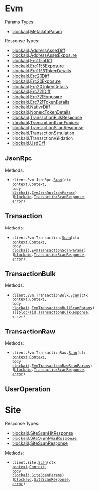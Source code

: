# Evm

Params Types:

- <a href="https://pkg.go.dev/github.com/stainless-sdks/blockaid-client-go">blockaid</a>.<a href="https://pkg.go.dev/github.com/stainless-sdks/blockaid-client-go#MetadataParam">MetadataParam</a>

Response Types:

- <a href="https://pkg.go.dev/github.com/stainless-sdks/blockaid-client-go">blockaid</a>.<a href="https://pkg.go.dev/github.com/stainless-sdks/blockaid-client-go#AddressAssetDiff">AddressAssetDiff</a>
- <a href="https://pkg.go.dev/github.com/stainless-sdks/blockaid-client-go">blockaid</a>.<a href="https://pkg.go.dev/github.com/stainless-sdks/blockaid-client-go#AddressAssetExposure">AddressAssetExposure</a>
- <a href="https://pkg.go.dev/github.com/stainless-sdks/blockaid-client-go">blockaid</a>.<a href="https://pkg.go.dev/github.com/stainless-sdks/blockaid-client-go#Erc1155Diff">Erc1155Diff</a>
- <a href="https://pkg.go.dev/github.com/stainless-sdks/blockaid-client-go">blockaid</a>.<a href="https://pkg.go.dev/github.com/stainless-sdks/blockaid-client-go#Erc1155Exposure">Erc1155Exposure</a>
- <a href="https://pkg.go.dev/github.com/stainless-sdks/blockaid-client-go">blockaid</a>.<a href="https://pkg.go.dev/github.com/stainless-sdks/blockaid-client-go#Erc1155TokenDetails">Erc1155TokenDetails</a>
- <a href="https://pkg.go.dev/github.com/stainless-sdks/blockaid-client-go">blockaid</a>.<a href="https://pkg.go.dev/github.com/stainless-sdks/blockaid-client-go#Erc20Diff">Erc20Diff</a>
- <a href="https://pkg.go.dev/github.com/stainless-sdks/blockaid-client-go">blockaid</a>.<a href="https://pkg.go.dev/github.com/stainless-sdks/blockaid-client-go#Erc20Exposure">Erc20Exposure</a>
- <a href="https://pkg.go.dev/github.com/stainless-sdks/blockaid-client-go">blockaid</a>.<a href="https://pkg.go.dev/github.com/stainless-sdks/blockaid-client-go#Erc20TokenDetails">Erc20TokenDetails</a>
- <a href="https://pkg.go.dev/github.com/stainless-sdks/blockaid-client-go">blockaid</a>.<a href="https://pkg.go.dev/github.com/stainless-sdks/blockaid-client-go#Erc721Diff">Erc721Diff</a>
- <a href="https://pkg.go.dev/github.com/stainless-sdks/blockaid-client-go">blockaid</a>.<a href="https://pkg.go.dev/github.com/stainless-sdks/blockaid-client-go#Erc721Exposure">Erc721Exposure</a>
- <a href="https://pkg.go.dev/github.com/stainless-sdks/blockaid-client-go">blockaid</a>.<a href="https://pkg.go.dev/github.com/stainless-sdks/blockaid-client-go#Erc721TokenDetails">Erc721TokenDetails</a>
- <a href="https://pkg.go.dev/github.com/stainless-sdks/blockaid-client-go">blockaid</a>.<a href="https://pkg.go.dev/github.com/stainless-sdks/blockaid-client-go#NativeDiff">NativeDiff</a>
- <a href="https://pkg.go.dev/github.com/stainless-sdks/blockaid-client-go">blockaid</a>.<a href="https://pkg.go.dev/github.com/stainless-sdks/blockaid-client-go#NonercTokenDetails">NonercTokenDetails</a>
- <a href="https://pkg.go.dev/github.com/stainless-sdks/blockaid-client-go">blockaid</a>.<a href="https://pkg.go.dev/github.com/stainless-sdks/blockaid-client-go#TransactionBulkResponse">TransactionBulkResponse</a>
- <a href="https://pkg.go.dev/github.com/stainless-sdks/blockaid-client-go">blockaid</a>.<a href="https://pkg.go.dev/github.com/stainless-sdks/blockaid-client-go#TransactionScanFeature">TransactionScanFeature</a>
- <a href="https://pkg.go.dev/github.com/stainless-sdks/blockaid-client-go">blockaid</a>.<a href="https://pkg.go.dev/github.com/stainless-sdks/blockaid-client-go#TransactionScanResponse">TransactionScanResponse</a>
- <a href="https://pkg.go.dev/github.com/stainless-sdks/blockaid-client-go">blockaid</a>.<a href="https://pkg.go.dev/github.com/stainless-sdks/blockaid-client-go#TransactionSimulation">TransactionSimulation</a>
- <a href="https://pkg.go.dev/github.com/stainless-sdks/blockaid-client-go">blockaid</a>.<a href="https://pkg.go.dev/github.com/stainless-sdks/blockaid-client-go#TransactionValidation">TransactionValidation</a>
- <a href="https://pkg.go.dev/github.com/stainless-sdks/blockaid-client-go">blockaid</a>.<a href="https://pkg.go.dev/github.com/stainless-sdks/blockaid-client-go#UsdDiff">UsdDiff</a>

## JsonRpc

Methods:

- <code title="post /evm/json-rpc/scan">client.Evm.JsonRpc.<a href="https://pkg.go.dev/github.com/stainless-sdks/blockaid-client-go#EvmJsonRpcService.Scan">Scan</a>(ctx <a href="https://pkg.go.dev/context">context</a>.<a href="https://pkg.go.dev/context#Context">Context</a>, body <a href="https://pkg.go.dev/github.com/stainless-sdks/blockaid-client-go">blockaid</a>.<a href="https://pkg.go.dev/github.com/stainless-sdks/blockaid-client-go#EvmJsonRpcScanParams">EvmJsonRpcScanParams</a>) (<a href="https://pkg.go.dev/github.com/stainless-sdks/blockaid-client-go">blockaid</a>.<a href="https://pkg.go.dev/github.com/stainless-sdks/blockaid-client-go#TransactionScanResponse">TransactionScanResponse</a>, <a href="https://pkg.go.dev/builtin#error">error</a>)</code>

## Transaction

Methods:

- <code title="post /evm/transaction/scan">client.Evm.Transaction.<a href="https://pkg.go.dev/github.com/stainless-sdks/blockaid-client-go#EvmTransactionService.Scan">Scan</a>(ctx <a href="https://pkg.go.dev/context">context</a>.<a href="https://pkg.go.dev/context#Context">Context</a>, body <a href="https://pkg.go.dev/github.com/stainless-sdks/blockaid-client-go">blockaid</a>.<a href="https://pkg.go.dev/github.com/stainless-sdks/blockaid-client-go#EvmTransactionScanParams">EvmTransactionScanParams</a>) (<a href="https://pkg.go.dev/github.com/stainless-sdks/blockaid-client-go">blockaid</a>.<a href="https://pkg.go.dev/github.com/stainless-sdks/blockaid-client-go#TransactionScanResponse">TransactionScanResponse</a>, <a href="https://pkg.go.dev/builtin#error">error</a>)</code>

## TransactionBulk

Methods:

- <code title="post /evm/transaction-bulk/scan">client.Evm.TransactionBulk.<a href="https://pkg.go.dev/github.com/stainless-sdks/blockaid-client-go#EvmTransactionBulkService.Scan">Scan</a>(ctx <a href="https://pkg.go.dev/context">context</a>.<a href="https://pkg.go.dev/context#Context">Context</a>, body <a href="https://pkg.go.dev/github.com/stainless-sdks/blockaid-client-go">blockaid</a>.<a href="https://pkg.go.dev/github.com/stainless-sdks/blockaid-client-go#EvmTransactionBulkScanParams">EvmTransactionBulkScanParams</a>) ([]<a href="https://pkg.go.dev/github.com/stainless-sdks/blockaid-client-go">blockaid</a>.<a href="https://pkg.go.dev/github.com/stainless-sdks/blockaid-client-go#TransactionBulkResponse">TransactionBulkResponse</a>, <a href="https://pkg.go.dev/builtin#error">error</a>)</code>

## TransactionRaw

Methods:

- <code title="post /evm/transaction-raw/scan">client.Evm.TransactionRaw.<a href="https://pkg.go.dev/github.com/stainless-sdks/blockaid-client-go#EvmTransactionRawService.Scan">Scan</a>(ctx <a href="https://pkg.go.dev/context">context</a>.<a href="https://pkg.go.dev/context#Context">Context</a>, body <a href="https://pkg.go.dev/github.com/stainless-sdks/blockaid-client-go">blockaid</a>.<a href="https://pkg.go.dev/github.com/stainless-sdks/blockaid-client-go#EvmTransactionRawScanParams">EvmTransactionRawScanParams</a>) (<a href="https://pkg.go.dev/github.com/stainless-sdks/blockaid-client-go">blockaid</a>.<a href="https://pkg.go.dev/github.com/stainless-sdks/blockaid-client-go#TransactionScanResponse">TransactionScanResponse</a>, <a href="https://pkg.go.dev/builtin#error">error</a>)</code>

## UserOperation

# Site

Response Types:

- <a href="https://pkg.go.dev/github.com/stainless-sdks/blockaid-client-go">blockaid</a>.<a href="https://pkg.go.dev/github.com/stainless-sdks/blockaid-client-go#SiteScanHitResponse">SiteScanHitResponse</a>
- <a href="https://pkg.go.dev/github.com/stainless-sdks/blockaid-client-go">blockaid</a>.<a href="https://pkg.go.dev/github.com/stainless-sdks/blockaid-client-go#SiteScanMissResponse">SiteScanMissResponse</a>
- <a href="https://pkg.go.dev/github.com/stainless-sdks/blockaid-client-go">blockaid</a>.<a href="https://pkg.go.dev/github.com/stainless-sdks/blockaid-client-go#SiteScanResponse">SiteScanResponse</a>

Methods:

- <code title="post /site/scan">client.Site.<a href="https://pkg.go.dev/github.com/stainless-sdks/blockaid-client-go#SiteService.Scan">Scan</a>(ctx <a href="https://pkg.go.dev/context">context</a>.<a href="https://pkg.go.dev/context#Context">Context</a>, body <a href="https://pkg.go.dev/github.com/stainless-sdks/blockaid-client-go">blockaid</a>.<a href="https://pkg.go.dev/github.com/stainless-sdks/blockaid-client-go#SiteScanParams">SiteScanParams</a>) (<a href="https://pkg.go.dev/github.com/stainless-sdks/blockaid-client-go">blockaid</a>.<a href="https://pkg.go.dev/github.com/stainless-sdks/blockaid-client-go#SiteScanResponse">SiteScanResponse</a>, <a href="https://pkg.go.dev/builtin#error">error</a>)</code>
